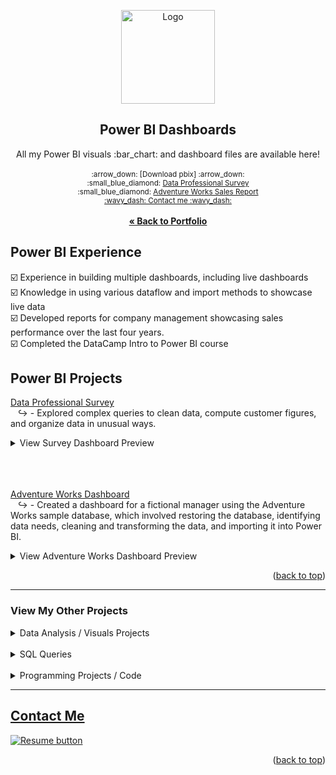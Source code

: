 <a name="readme-top"></a>

<div align="center">

<img src="https://user-images.githubusercontent.com/121735588/216191041-36a243be-b02e-4616-94d5-e9a8ad635be7.png" alt="Logo" width="150" height="150">

  <h2 align="center">Power BI Dashboards</h2>
  <p align="center">
    All my Power BI visuals :bar_chart: and dashboard files are available here!
    <br />
   <br><sup>:arrow_down: [Download pbix] :arrow_down:</sup>
   <br> 
      <sup> :small_blue_diamond:
   <a href="https://github.com/CameronCSS/Data-Analysis/raw/main/Power-BI-Dashboards/Data%20Professional%20Survey/data%20survey%20results.pbix" target="_blank">Data Professional Survey</a></sup>
<br>
     <sup>  :small_blue_diamond:
   <a href="https://github.com/CameronCSS/Data-Analysis/raw/main/Power-BI-Dashboards/AdventureWorks/Sales%20report.pbix" target="_blank">Adventure Works Sales Report</a></sup>
  <br>
  <sub><a href="https://cameroncss.com/#contact">:wavy_dash: Contact me :wavy_dash:</a></sub>
<br>
    <br>
     <a href="https://github.com/CameronCSS/PersonalProjects/blob/main/README.md"><strong>« Back to Portfolio</strong></a>
  </p>
</div>

## Power BI Experience
:ballot_box_with_check: Experience in building multiple dashboards, including live dashboards
 <br> :ballot_box_with_check: Knowledge in using various dataflow and import methods to showcase live data
 <br> :ballot_box_with_check: Developed reports for company management showcasing sales performance over the last four years.
 <br> :ballot_box_with_check: Completed the DataCamp Intro to Power BI course
 
## Power BI Projects

<a href="https://github.com/CameronCSS/Data-Analysis/blob/main/Power-BI-Dashboards/Data%20Professional%20Survey/README.md" target="new">Data Professional Survey</a>
<br>
&nbsp; &nbsp;:arrow_right_hook: - Explored complex queries to clean data, compute customer figures, and organize data in unusual ways.

<details>
<summary>View Survey Dashboard Preview</summary>
<br>

_{Dashboard Preview}_ :arrow_heading_down:
<br>
<br>

[![image](https://user-images.githubusercontent.com/121735588/216193131-73ca9f39-ed82-466a-8f45-4c33092e3e7f.png)](https://app.powerbi.com/reportEmbed?reportId=9e4f41e7-2fe2-4e59-aade-0adc90ac6e98&autoAuth=true&ctid=ac060c52-a55a-40ca-9f98-cef91bfc7881)

</details>
<br>
<br>
<br>

<a href="https://github.com/CameronCSS/Data-Analysis/blob/main/Power-BI-Dashboards/AdventureWorks/README.md" target="new">Adventure Works Dashboard</a>
<br>
&nbsp; &nbsp;:arrow_right_hook: - Created a dashboard for a fictional manager using the Adventure Works sample database, which involved restoring the database, identifying data needs, cleaning and transforming the data, and importing it into Power BI.

<details>
<summary>View Adventure Works Dashboard Preview</summary>
<br>
_{Dashboard Preview}_ :arrow_heading_down:
<br>
<br>

  ![image](https://user-images.githubusercontent.com/121735588/216891607-ff81e7a6-bf0b-4e6a-9531-7898513d155d.png)

</details>

<p align="right">(<a href="#readme-top">back to top</a>)</p>

----
### View My Other Projects
    
<details>
<summary>Data Analysis / Visuals Projects</summary>
<a href="https://cameroncss.github.io/Data-Analysis/Netflix/index.html" target="new">Netflix Movies and TV Shows</a>
<br>
&nbsp; &nbsp;:arrow_right_hook: - Built out multiple sheets to display on a single visual, and created an interactive dashboard.
<br>	
<br>
<a href="https://github.com/CameronCSS/Data-Analysis/tree/main/SLC%20civilian%20complaints" target="new">SLC civilian complaints</a>
  <br>
&nbsp; &nbsp;:arrow_right_hook: - Utilized API calls to gather data from public sources. Built a local DB to use in Power BI to uncover valuable insights.
  <br>
</details>
<br>

<details>
  <summary>SQL Queries</summary>
<a href="https://github.com/CameronCSS/SQL-Queries/tree/main/8%20Week%20SQL%20Challenge%20%23%201" target="new">8 Week SQL Challenge # 1</a>
<br>
&nbsp; &nbsp;:arrow_right_hook: - Explored complex queries to clean data, compute customer figures, and organize data in unusual ways.
<br>
<br>
<a href="https://github.com/CameronCSS/SQL-Queries/tree/main/Khan%20Academy%20Advanced%20SQL" target="new">Khan Academy Advanced SQL</a>
<br>
&nbsp; &nbsp;:arrow_right_hook: - Expand SQL knowledge about combining tables with JOINs and using multiple queries at once.
<br>
<br>
<a href="https://github.com/CameronCSS/SQL-Queries/tree/main/SQLbolt%20-%20SQL%20lessons" target="new">SQLbolt - SQL lessons</a>
<br>
&nbsp; &nbsp;:arrow_right_hook: - Refreshed foundational understanding of SQL and discovered context variations among SQL-powered platforms.
<br>

</details>
    
<br>
<details>
<summary>Programming Projects / Code</summary>
<a href="https://github.com/CameronCSS/Programming-Languages/tree/main/Python%20Wage%20Calculator" target="new">Python Wage Calculator</a>
<br>
&nbsp; &nbsp;:arrow_right_hook: - Learned the power of Pandas and PyQt5 libraries. Also learned the importance of notating code for Bug fixing in the future.
<br>
<br>
<a href="https://github.com/CameronCSS/Programming-Languages/tree/main/R-Basics" target="new">R* Basics</a>
<br>
&nbsp; &nbsp;:arrow_right_hook: - Made a full breakdown detailing the basic functions and uses of the R* programming language.
<br>
</details>

----

<a name="Contact"></a> 

## <a href="https://cameroncss.com/#contact">Contact Me</a>

  </table>
  <p style="margin-left: auto;">
    <a href="https://docs.google.com/document/d/1idTVL4nRGOejqW6EkpfhsD-dNQRLzmX08y5hI3TYLns/edit?usp=sharing" target="_blank" rel="noopener noreferrer">
      <img src="https://user-images.githubusercontent.com/121735588/215364205-abdfc0ac-53db-4733-8d43-b57c1bafb802.png" alt="Resume button">
    </a>
  </p>
</div>

<p align="right">(<a href="#readme-top">back to top</a>)</p>
